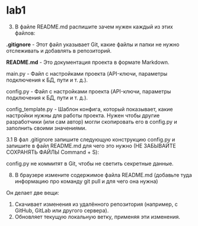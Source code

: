 # lab1

 3. В файле README.md распишите зачем нужен каждый из этих файлов:

**.gitignore** - Этот файл указывает Git, какие файлы и папки не нужно отслеживать и добавлять в репозиторий.

**README.md** - Это документация проекта в формате Markdown.

main.py - Файл с настройками проекта (API-ключи, параметры подключения к БД, пути и т. д.).

config.py - Файл с настройками проекта (API-ключи, параметры подключения к БД, пути и т. д.).

config_template.py - Шаблон конфига, который показывает, какие настройки нужны для работы проекта. Нужен чтобы другие разработчики (или сам автор) могли скопировать его в config.py и заполнить своими значениями.

 3.1 В фал .gitignore запишите следующую конструкцию config.py и запишите в файл README.md для чего это нужно (НЕ ЗАБЫВАЙТЕ СОХРАНЯТЬ ФАЙЛЫ Command + S):

config.py не коммитят в Git, чтобы не светить секретные данные.

8. В браузере измените содержимое файла README.md (добавьте туда информацию про команду git pull и для чего она нужна)

Он делает две вещи:
1. Скачивает изменения из удалённого репозитория (например, с GitHub, GitLab или другого сервера).
2. Обновляет текущую локальную ветку, применяя эти изменения.